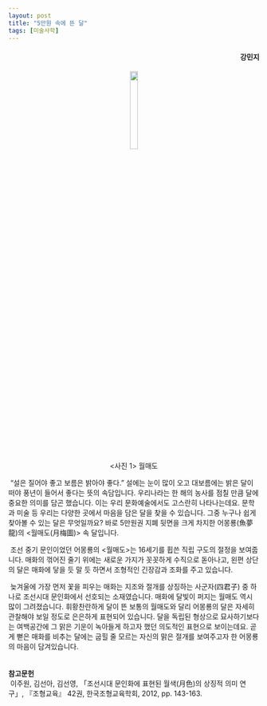 ```yaml
---
layout: post
title: "5만원 속에 뜬 달"
tags: [미술사학]
---
```


<h4><div style="text-align:right"><b>강민지</b></div></h4>

<center><figure><img src="https://user-images.githubusercontent.com/64909586/155538232-472d3245-1aec-45f9-8db8-999111d86636.jpg?raw=true" width="20%" height="20%"><figcaption><사진 1> 월매도</figcaption></figure></center>

&nbsp;“설은 질어야 좋고 보름은 밝아야 좋다.” 설에는 눈이 많이 오고 대보름에는 밝은 달이 떠야 풍년이 들어서 좋다는 뜻의 속담입니다. 우리나라는 한 해의 농사를 점칠 만큼 달에 중요한 의미를 담곤 했습니다. 이는 우리 문화예술에서도 고스란히 나타나는데요. 문학과 미술 등 우리는 다양한 곳에서 마음을 담은 달을 찾을 수 있습니다. 그중 누구나 쉽게 찾아볼 수 있는 달은 무엇일까요? 바로 5만원권 지폐 뒷면을 크게 차지한 어몽룡(魚夢龍)의 <월매도(月梅圖)> 속 달입니다.

&nbsp;조선 중기 문인이었던 어몽룡의 <월매도>는 16세기를 휩쓴 직립 구도의 절정을 보여줍니다. 매화의 꺾어진 줄기 위에는 새로운 가지가 꼿꼿하게 수직으로 돋아나고, 왼편 상단의 달은 매화에 닿을 듯 말 듯 하면서 조형적인 긴장감과 조화를 주고 있습니다. 

&nbsp;늦겨울에 가장 먼저 꽃을 피우는 매화는 지조와 절개를 상징하는 사군자(四君子) 중 하나로 조선시대 문인화에서 선호되는 소재였습니다. 매화에 달빛이 퍼지는 월매도 역시 많이 그려졌습니다. 휘황찬란하게 달이 뜬 보통의 월매도와 달리 어몽룡의 달은 자세히 관찰해야 보일 정도로 은은하게 표현되어 있습니다. 달을 독립된 형상으로 묘사하기보다는 여백공간에 그 맑은 기운이 녹아들게 하고자 했던 의도적인 표현으로 보이는데요. 곧게 뻗은 매화를 비추는 달에는 굽힐 줄 모르는 자신의 맑은 절개를 보여주고자 한 어몽룡의 마음이 담겨있습니다.
<br>
<br>
<br>
<b>참고문헌</b><br>
&nbsp;이주원, 김선아, 김선영, 「조선시대 문인화에 표현된 월색(月色)의 상징적 의미 연구」, 『조형교육』 42권, 한국조형교육학회, 2012, pp. 143-163.